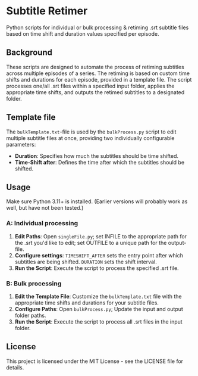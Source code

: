 # Subtitle Retimer

Python scripts for individual or bulk processing & retiming .srt subtitle files based on time shift and duration values specified per episode.

## Background

These scripts are designed to automate the process of retiming subtitles across multiple episodes of a series. The retiming is based on custom time shifts and durations for each episode, provided in a template file. The script processes one/all .srt files within a specified input folder, applies the appropriate time shifts, and outputs the retimed subtitles to a designated folder.


## Template file
The `bulkTemplate.txt`-file is used by the `bulkProcess.py` script to edit multiple subtitle files at once, providing two individually configurable parameters:
- **Duration**: Specifies how much the subtitles should be time shifted.
- **Time-Shift after**: Defines the time after which the subtitles should be shifted.


## Usage

Make sure Python 3.11+ is installed. (Earlier versions will probably work as well, but have not been tested.)

### A: Individual processing
1. **Edit Paths**: Open `singleFile.py`; set INFILE to the appropriate path for the .srt you'd like to edit; set OUTFILE to a unique path for the output-file.
2. **Configure settings**: `TIMESHIFT_AFTER` sets the entry point after which subtitles are being shifted. `DURATION` sets the shift interval.
3. **Run the Script**: Execute the script to process the specified .srt file.

### B: Bulk processing
1. **Edit the Template File**: Customize the `bulkTemplate.txt` file with the appropriate time shifts and durations for your subtitle files.
2. **Configure Paths**: Open `bulkProcess.py`; Update the input and output folder paths.
3. **Run the Script**: Execute the script to process all .srt files in the input folder.


## License
This project is licensed under the MIT License - see the LICENSE file for details.